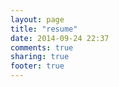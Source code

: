 ```yaml
---
layout: page
title: "resume"
date: 2014-09-24 22:37
comments: true
sharing: true
footer: true
---
```

